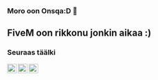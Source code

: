 ### Moro oon Onsqa:D 👋
## FiveM oon rikkonu jonkin aikaa :)
### Seuraas täälki
[<img align="left" alt="Onsqa | YouTube" width="22px" src="https://cdn.jsdelivr.net/npm/simple-icons@v3/icons/youtube.svg" />][youtube]
[<img align="left" alt="Onsqa | LinkedIn" width="22px" src="https://cdn.jsdelivr.net/npm/simple-icons@v3/icons/twitch.svg" />][twitch]
[<img align="left" alt="Onsqa | Instagram" width="22px" src="https://cdn.jsdelivr.net/npm/simple-icons@v3/icons/instagram.svg" />][instagram]

<br />


[youtube]: https://www.youtube.com/channel/UCHEB_R4wAhsguOuyoVX-pag
[instagram]: https://instagram.com/onsqaa
[twitch]: https://www.twitch.tv/onsqa

